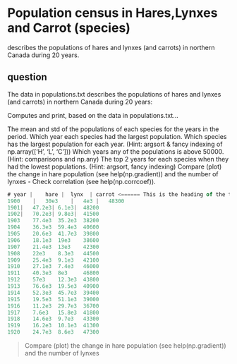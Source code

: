 # Population census in Hares,Lynxes and Carrot (species)
 describes the populations of hares and lynxes (and carrots) in northern Canada during 20 years.

## question
The data in populations.txt describes the populations of hares and lynxes (and carrots) in northern Canada during 20 years:

Computes and print, based on the data in populations.txt...

The mean and std of the populations of each species for the years in the period.
Which year each species had the largest population.
Which species has the largest population for each year. (Hint: argsort & fancy indexing of np.array([‘H’, ‘L’, ‘C’]))
Which years any of the populations is above 50000. (Hint: comparisons and np.any)
The top 2 years for each species when they had the lowest populations. (Hint: argsort, fancy indexing)
Compare (plot) the change in hare population (see help(np.gradient)) and the number of lynxes - Check correlation (see help(np.corrcoef)).

```javascript
# year |	hare |	lynx  |	carrot <====== This is the heading of the table
1900    |	30e3    |	4e3 |	48300 
1901|	47.2e3|	6.1e3|	48200
1902|	70.2e3|	9.8e3|	41500
1903	77.4e3	35.2e3	38200
1904	36.3e3	59.4e3	40600
1905	20.6e3	41.7e3	39800
1906	18.1e3	19e3	38600
1907	21.4e3	13e3	42300
1908	22e3	8.3e3	44500
1909	25.4e3	9.1e3	42100
1910	27.1e3	7.4e3	46000
1911	40.3e3	8e3 	46800
1912	57e3	12.3e3	43800
1913	76.6e3	19.5e3	40900
1914	52.3e3	45.7e3	39400
1915	19.5e3	51.1e3	39000
1916	11.2e3	29.7e3	36700
1917	7.6e3	15.8e3	41800
1918	14.6e3	9.7e3	43300
1919	16.2e3	10.1e3	41300
1920	24.7e3	8.6e3	47300
```

>Compare (plot) the change in hare population (see help(np.gradient)) and the number of lynxes 

